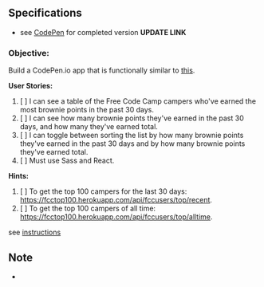 ## Specifications

- see [CodePen](#) for completed version **UPDATE LINK**

### Objective:
Build a CodePen.io app that is functionally similar to [this](https://codepen.io/freeCodeCamp/full/eZGMjp).

**User Stories:**  

1. [ ] I can see a table of the Free Code Camp campers who've earned the most brownie points in the past 30 days.
2. [ ] I can see how many brownie points they've earned in the past 30 days, and how many they've earned total.
3. [ ] I can toggle between sorting the list by how many brownie points they've earned in the past 30 days and by how many brownie points they've earned total.
4. [ ] Must use Sass and React.

**Hints:**

1. [ ] To get the top 100 campers for the last 30 days: https://fcctop100.herokuapp.com/api/fccusers/top/recent.
2. [ ] To get the top 100 campers of all time: https://fcctop100.herokuapp.com/api/fccusers/top/alltime.

see [instructions](https://www.freecodecamp.com/challenges/build-a-camper-leaderboard)

## Note

-
